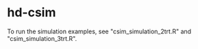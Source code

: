 # hd-csim
To run the simulation examples, see "csim_simulation_2trt.R" and "csim_simulation_3trt.R". 
